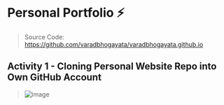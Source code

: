 # Personal Portfolio ⚡️ 
> Source Code: https://github.com/varadbhogayata/varadbhogayata.github.io <br/>
## Activity 1 - Cloning Personal Website Repo into Own GitHub Account
> ![image](https://github.com/user-attachments/assets/9f7d9f7e-8387-40d6-915a-24cb8ec88884)
